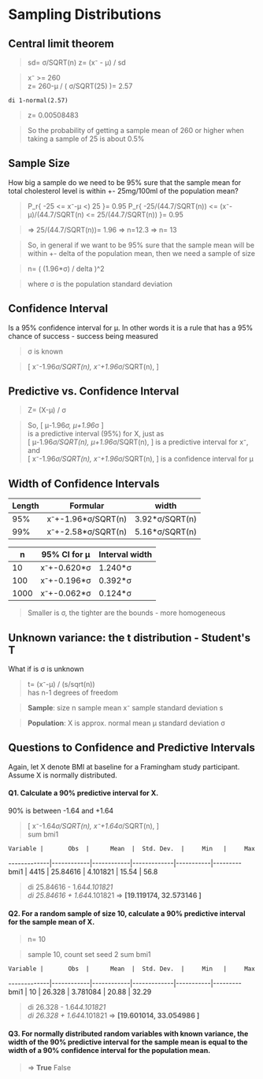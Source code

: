 # Sampling Distributions  
## Central limit theorem

> sd= σ/SQRT(n)
> z= (x⁻ - μ) / sd

> x⁻ >= 260  
> z= 260-μ / ( σ/SQRT(25) )= 2.57

	di 1-normal(2.57)

> z= 0.00508483

> So the probability of getting a sample mean of 260 or higher when taking a sample of 25 is about 0.5%

## Sample Size  
How big a sample do we need to be 95% sure that the sample mean for total cholesterol level is within +- 25mg/100ml of the population mean?

> P_r{ -25 <= x⁻-μ <) 25 }= 0.95
> P_r{ -25/(44.7/SQRT(n)) <= (x⁻-μ)/(44.7/SQRT(n) <= 25/(44.7/SQRT(n)) }= 0.95

> => 25/(44.7/SQRT(n))= 1.96
> => n=12.3 => n= 13

> So, in general if we want to be 95% sure that the sample mean will be within +- delta of the population mean, then we need a sample of size

> n= ( (1.96*σ) / delta )^2

> where σ is the population standard deviation

##  Confidence Interval  
Is a 95% confidence interval for μ. In other words it is a rule that has a 95% chance of success - success being measured

> σ is known

> [ x⁻-1.96*σ/SQRT(n), x⁻+1.96*σ/SQRT(n), ]


## Predictive vs. Confidence Interval 

> Z= (X-μ) / σ

> So, [ μ-1.96*σ, μ+1.96*σ ]  
> is a predictive interval (95%) for X, just as  
>	[ μ-1.96*σ/SQRT(n), μ+1.96*σ/SQRT(n), ]
> is a predictive interval for x⁻, and  
>	[ x⁻-1.96*σ/SQRT(n), x⁻+1.96*σ/SQRT(n), ]
> is a confidence interval for μ


## Width of Confidence Intervals 

Length  | Formular             | width
------- | -------------------- | --------
 95%    | x⁻+-1.96*σ/SQRT(n)   | 3.92*σ/SQRT(n)
 99%    | x⁻+-2.58*σ/SQRT(n)   | 5.16*σ/SQRT(n)

n       | 95% CI for μ         | Interval width
------- | -------------------- | --------
 10     | x⁻+-0.620*σ          | 1.240*σ
 100    | x⁻+-0.196*σ          | 0.392*σ
 1000   | x⁻+-0.062*σ          | 0.124*σ

> Smaller is σ, the tighter are the bounds - more homogeneous


## Unknown variance: the t distribution - Student's T
What if is σ is unknown

> t= (x⁻-μ) / (s/sqrt(n))  
> has n-1 degrees of freedom

> **Sample**:	size n
>		sample mean x⁻
>		sample standard deviation s

> **Population**:	X is approx. normal
>		mean μ
>		standard deviation σ


## Questions to Confidence and Predictive Intervals ##
Again, let X denote BMI at baseline for a Framingham study participant. Assume X is normally distributed.


#### Q1. Calculate a 90% predictive interval for X. ####
90% is between -1.64 and +1.64

> [ x⁻-1.64*σ/SQRT(n), x⁻+1.64*σ/SQRT(n), ]  
>	sum bmi1

    Variable |       Obs  |      Mean  |  Std. Dev.  |     Min   |     Max
-------------|------------|------------|-------------|-----------|---------
        bmi1 |      4415  |  25.84616  |  4.101821   |   15.54   |    56.8

>	di 25.84616 - 1.64*4.101821  
>	di 25.84616 + 1.64*4.101821
> => **[19.119174, 32.573146 ]**


#### Q2. For a random sample of size 10, calculate a 90% predictive interval for the sample mean of X. ####
> n= 10  

>	sample 10, count
>	set seed 2
>	sum bmi1

    Variable |       Obs  |      Mean  |  Std. Dev.  |     Min   |     Max
-------------|------------|------------|-------------|-----------|---------
        bmi1 |        10  |    26.328  |  3.781084   |   20.88   |   32.29

>	di 26.328 - 1.64*4.101821  
>	di 26.328 + 1.64*4.101821
> => **[19.601014, 33.054986 ]**


#### Q3. For normally distributed random variables with known variance, the width of the 90% predictive interval for the sample mean is equal to the width of a 90% confidence interval for the population mean. ####
> => **True**
> False 




